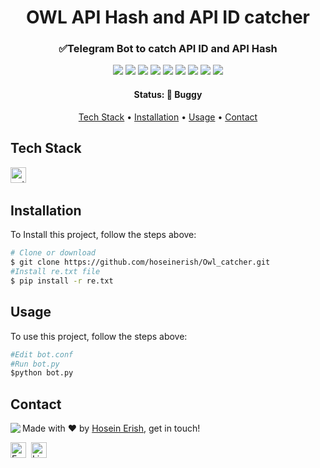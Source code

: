 <h1 align="center">
	OWL API Hash and API ID catcher
</h1>

<h3 align="center">
	✅Telegram Bot to catch API ID and API Hash
</h3>

<p align="center">
	<img src="https://img.shields.io/github/license/hoseinerish/Owl_catcher?color=green"/>
	<img src="https://img.shields.io/github/repo-size/hoseinerish/Owl_catcher?color=green"/>
	<img src="https://img.shields.io/github/last-commit/hoseinerish/Owl_catcher?color=green"/>
	<img src="https://img.shields.io/github/languages/count/hoseinerish/Owl_catcher?color=green"/>
	<img src="https://img.shields.io/github/contributors/hoseinerish/Owl_catcher?color=green"/>
	<img src="https://img.shields.io/github/issues-raw/hoseinerish/Owl_catcher?color=green"/>
	<img src="https://img.shields.io/github/issues-closed-raw/hoseinerish/Owl_catcher?color=green"/>
	<img src="https://img.shields.io/github/issues-pr-raw/hoseinerish/Owl_catcher?color=green"/>
	<img src="https://img.shields.io/github/issues-pr-closed-raw/hoseinerish/Owl_catcher?color=green"/>
</p>

<h4 align="center">
	Status: 🚫 Buggy
</h4>

<p align="center">
	<a href="#tech-stack">Tech Stack</a> •
	<a href="#installation">Installation</a> •
	<a href="#usage">Usage</a> • 
	<a href="#contact">Contact</a> 
</p>

## Tech Stack
<img src="https://img.shields.io/badge/Python-05122A?style=flat&logo=python" alt="python Badge" height="25">&nbsp;

## Installation
To Install this project, follow the steps above:
```bash
# Clone or download 
$ git clone https://github.com/hoseinerish/Owl_catcher.git
#Install re.txt file 
$ pip install -r re.txt
```

## Usage
To use this project, follow the steps above:
```python
#Edit bot.conf
#Run bot.py
$python bot.py
```

## Contact
<img align="left" src="https://avatars.githubusercontent.com/u/100207827?s=400&u=52171ce26f25ef02c9e2e72726438865b3f8dc8d&v=4">

Made with ❤️ by [Hosein Erish](https://github.com/hoseinerish), get in touch!

<a href="mailto:thehoseinerish@gmail.com" target="_blank"><img src="https://img.shields.io/badge/Email-D14836?style=flat&logo=gmail&logoColor=white" alt="Email Badge" height="25"></a>&nbsp;
<a href="https://www.linkedin.com/in/hoseinerish" target="_blank"><img src="https://img.shields.io/badge/Linkedin-0077B5?style=flat&logo=linkedin&logoColor=white" alt="LinkedIn Badge" height="25"></a>&nbsp;

<br clear="left"/>
